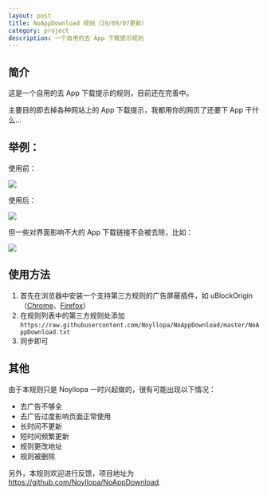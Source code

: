 ```yaml
---
layout: post
title: NoAppDownload 规则（19/09/07更新）
category: project
description: 一个自用的去 App 下载提示规则
---
```

## 简介

这是一个自用的去 App 下载提示的规则，目前还在完善中。

主要目的即去掉各种网站上的 App 下载提示，我都用你的网页了还要下 App 干什么...



## 举例：

使用前：

<img src="https://ae01.alicdn.com/kf/Hb35a646f03a844948d706b9d422c38b00.png">



使用后：

<img src="https://ae01.alicdn.com/kf/Hc2a584d4bd5c4fe0b81958b542f96170z.png">



但一些对界面影响不大的 App 下载链接不会被去除，比如：

<img src="https://ae01.alicdn.com/kf/Had8c0c3f6bf74ce89b509df8010a2b0ea.png">



## 使用方法

1. 首先在浏览器中安装一个支持第三方规则的广告屏蔽插件，如 uBlockOrigin （[Chrome](https://chrome.google.com/webstore/detail/ublock-origin/cjpalhdlnbpafiamejdnhcphjbkeiagm)、[Firefox](https://addons.mozilla.org/en-US/firefox/addon/ublock-origin/)）
2. 在规则列表中的第三方规则处添加
`https://raw.githubusercontent.com/Noyllopa/NoAppDownload/master/NoAppDownload.txt` 
3. 同步即可



## 其他

由于本规则只是 Noyllopa 一时兴起做的，很有可能出现以下情况：

- 去广告不够全
- 去广告过度影响页面正常使用
- 长时间不更新
- 短时间频繁更新
- 规则更改地址
- 规则被删除

另外，本规则欢迎进行反馈，项目地址为 https://github.com/Noyllopa/NoAppDownload.

